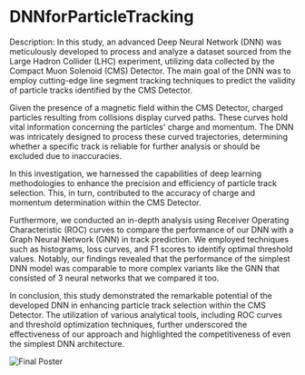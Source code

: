 # DNNforParticleTracking

Description: In this study, an advanced Deep Neural Network (DNN) was meticulously developed to process and analyze a dataset sourced from the Large Hadron Collider (LHC) experiment, utilizing data collected by the Compact Muon Solenoid (CMS) Detector. The main goal of the DNN was to employ cutting-edge line segment tracking techniques to predict the validity of particle tracks identified by the CMS Detector.

Given the presence of a magnetic field within the CMS Detector, charged particles resulting from collisions display curved paths. These curves hold vital information concerning the particles' charge and momentum. The DNN was intricately designed to process these curved trajectories, determining whether a specific track is reliable for further analysis or should be excluded due to inaccuracies.

In this investigation, we harnessed the capabilities of deep learning methodologies to enhance the precision and efficiency of particle track selection. This, in turn, contributed to the accuracy of charge and momentum determination within the CMS Detector.

Furthermore, we conducted an in-depth analysis using Receiver Operating Characteristic (ROC) curves to compare the performance of our DNN with a Graph Neural Network (GNN) in track prediction. We employed techniques such as histograms, loss curves, and F1 scores to identify optimal threshold values. Notably, our findings revealed that the performance of the simplest DNN model was comparable to more complex variants like the GNN that consisted of 3 neural networks that we compared it too.

In conclusion, this study demonstrated the remarkable potential of the developed DNN in enhancing particle track selection within the CMS Detector. The utilization of various analytical tools, including ROC curves and threshold optimization techniques, further underscored the effectiveness of our approach and highlighted the competitiveness of even the simplest DNN architecture.

![Final Poster](FinalPoster.png)